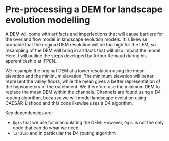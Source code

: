# Pre-processing a DEM for landscape evolution modelling

A DEM will come with artifacts and imperfections that will cause barriers for the overland flow model in landscape evolution models. It is likewise probable that the original DEM resolution will be too high for the LEM, so resampling of the DEM will bring in artifacts that will also impact the model. Here, I will outline the steps developed by Arthur Remaud during his apprenticeship at IFPEN.

We resample the original DEM at a lower resolution using the mean elevation and the minimum elevation. The minimum elevation will better represent the valley floors, while the mean gives a better representation of the hypsometery of the catchment. We therefore use the minimum DEM to replace the mean DEM within the channels. Channels are found using a D4 routing algorithm, because we will model landscape evolution using CAESAR-Lisflood and this code likewise uses a D4 algorithm.

Key dependencies are:

* `Qgis` that we use for manipulating the DEM. However, `Qgis` is not the only code that can do what we need.
* `landlab` and in particular the D4 routing algorithm

